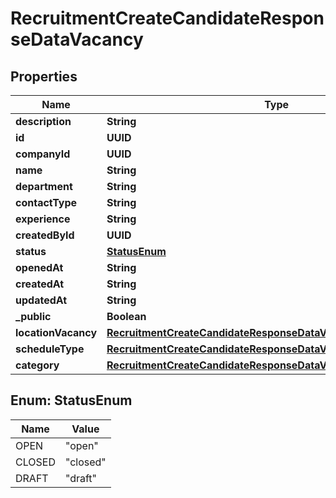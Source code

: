 

# RecruitmentCreateCandidateResponseDataVacancy


## Properties

| Name | Type | Description | Notes |
|------------ | ------------- | ------------- | -------------|
|**description** | **String** |  |  [optional] |
|**id** | **UUID** |  |  [optional] |
|**companyId** | **UUID** |  |  [optional] |
|**name** | **String** |  |  [optional] |
|**department** | **String** |  |  [optional] |
|**contactType** | **String** |  |  [optional] |
|**experience** | **String** |  |  [optional] |
|**createdById** | **UUID** |  |  [optional] |
|**status** | [**StatusEnum**](#StatusEnum) |  |  [optional] |
|**openedAt** | **String** |  |  [optional] |
|**createdAt** | **String** |  |  [optional] |
|**updatedAt** | **String** |  |  [optional] |
|**_public** | **Boolean** |  |  [optional] |
|**locationVacancy** | [**RecruitmentCreateCandidateResponseDataVacancyLocationVacancy**](RecruitmentCreateCandidateResponseDataVacancyLocationVacancy.md) |  |  [optional] |
|**scheduleType** | [**RecruitmentCreateCandidateResponseDataVacancyScheduleType**](RecruitmentCreateCandidateResponseDataVacancyScheduleType.md) |  |  [optional] |
|**category** | [**RecruitmentCreateCandidateResponseDataVacancyCategory**](RecruitmentCreateCandidateResponseDataVacancyCategory.md) |  |  [optional] |



## Enum: StatusEnum

| Name | Value |
|---- | -----|
| OPEN | &quot;open&quot; |
| CLOSED | &quot;closed&quot; |
| DRAFT | &quot;draft&quot; |



